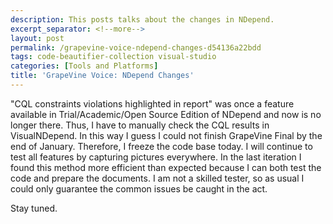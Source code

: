 ```yaml
---
description: This posts talks about the changes in NDepend.
excerpt_separator: <!--more-->
layout: post
permalink: /grapevine-voice-ndepend-changes-d54136a22bdd
tags: code-beautifier-collection visual-studio
categories: [Tools and Platforms]
title: 'GrapeVine Voice: NDepend Changes'
---
```

"CQL constraints violations highlighted in report" was once a feature available in Trial/Academic/Open Source Edition of NDepend and now is no longer there. Thus, I have to manually check the CQL results in VisualNDepend. In this way I guess I could not finish GrapeVine Final by the end of January. Therefore, I freeze the code base today. I will continue to test all features by capturing pictures everywhere. In the last iteration I found this method more efficient than expected because I can both test the code and prepare the documents. I am not a skilled tester, so as usual I could only guarantee the common issues be caught in the act.

Stay tuned.
<!--more-->